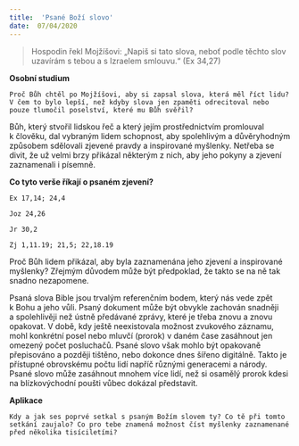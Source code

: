 ```yaml
---
title:  'Psané Boží slovo'
date:  07/04/2020
---
```


> <p></p>
> Hospodin řekl Mojžíšovi: „Napiš si tato slova, neboť podle těchto slov uzavírám s tebou a s Izra­elem smlouvu.“ (Ex 34,27)

**Osobní studium**

`Proč Bůh chtěl po Mojžíšovi, aby si zapsal slova, která měl říct lidu? V čem to bylo lepší, než kdyby slova jen zpaměti odrecitoval nebo pouze tlumočil poselství, které mu Bůh svěřil?`

Bůh, který stvořil lidskou řeč a který jejím prostřednictvím promlouval k člověku, dal vybraným lidem schopnost, aby spolehlivým a důvěryhodným způsobem sdělovali zjevené pravdy a inspirované myšlenky. Netřeba se divit, že už velmi brzy přikázal některým z nich, aby jeho pokyny a zjevení zaznamenali i písemně.

**Co tyto verše říkají o psaném zjevení?**

`Ex 17,14; 24,4`

`Joz 24,26`

`Jr 30,2`

`Zj 1,11.19; 21,5; 22,18.19`

Proč Bůh lidem přikázal, aby byla zazna­me­nána jeho zjevení a inspirované myšlenky? Zřejmým důvodem může být předpoklad, že takto se na ně tak snadno nezapomene.

Psaná slova Bible jsou trvalým referenčním bodem, který nás vede zpět k Bohu a jeho vůli. Psaný dokument může být obvykle zachován snadněji a spolehlivěji než ústně předávané zprávy, které je třeba znovu a znovu opakovat. V době, kdy ještě neexistovala možnost zvukového záznamu, mohl konkrétní posel nebo mluvčí (prorok) v daném čase zasáhnout jen omezený počet posluchačů. Psané slovo však mohlo být opakovaně přepisováno a později tištěno, nebo dokonce dnes šířeno digitálně. Takto je přístupné obrovskému počtu lidí napříč různými generacemi a národy. Psané slovo může zasáhnout mnohem více lidí, než si osamělý prorok kdesi na blízkovýchodní poušti vůbec dokázal představit.

**Aplikace**

`Kdy a jak ses poprvé setkal s psaným Božím slovem ty? Co tě při tomto setkání zaujalo? Co pro tebe znamená možnost číst myšlenky zaznamenané před několika tisíciletími?`